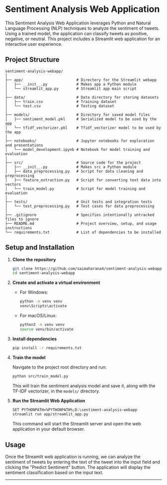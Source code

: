 # Sentiment Analysis Web Application

This Sentiment Analysis Web Application leverages Python and Natural Language Processing (NLP) techniques to analyze the sentiment of tweets. Using a trained model, the application can classify tweets as positive, negative, or neutral. This project includes a Streamlit web application for an interactive user experience.

## Project Structure

```
sentiment-analysis-webapp/
│
├── app/                        # Directory for the Streamlit webapp
│   ├── __init__.py             # Makes app a Python module
│   └── streamlit_app.py        # Streamlit app main script
│
├── data/                       # Data directory for storing datasets
│   ├── train.csv               # Training dataset
│   └── test.csv                # Testing dataset
│
├── models/                     # Directory for saved model files
│   ├── sentiment_model.pkl     # Serialized model to be used by the app
│   └── tfidf_vectorizer.pkl    # Tfidf_vectorizer model to be used by the app
│
├── notebooks/                  # Jupyter notebooks for exploration and presentations
│   └── model_development.ipynb # Notebook for model training and evaluation
│
├── src/                        # Source code for the project
│   ├── __init__.py             # Makes src a Python module
│   ├── data_preprocessing.py   # Script for data cleaning and preprocessing
│   ├── feature_extraction.py   # Script for converting text data into vectors
│   └── train_model.py          # Script for model training and evaluation
│
├── tests/                      # Unit tests and integration tests
│   └── test_preprocessing.py   # Test cases for data preprocessing
│
├── .gitignore                  # Specifies intentionally untracked files to ignore
├── README.md                   # Project overview, setup, and usage instructions
└── requirements.txt            # List of dependencies to be installed
```

## Setup and Installation

1. **Clone the repository**

   ```sh
   git clone https://github.com/saimaharana4/sentiment-analysis-webapp.git
   cd sentiment-analysis-webapp
   ```

2. **Create and activate a virtual environment**

   - For Windows:

     ```sh
     python -m venv venv
     venv\Scripts\activate
     ```

   - For macOS/Linux:

     ```sh
     python3 -m venv venv
     source venv/bin/activate
     ```

3. **Install dependencies**

   ```sh
   pip install -r requirements.txt
   ```

4. **Train the model**

   Navigate to the project root directory and run:

   ```sh
   python src/train_model.py
   ```

   This will train the sentiment analysis model and save it, along with the TF-IDF vectorizer, in the `models/` directory.

5. **Run the Streamlit Web Application**

   ```sh
   SET PYTHONPATH=%PYTHONPATH%;D:\sentiment-analysis-webapp
   streamlit run app/streamlit_app.py
   ```

   This command will start the Streamlit server and open the web application in your default browser.

## Usage

Once the Streamlit web application is running, we can analyze the sentiment of tweets by entering the text of the tweet into the input field and clicking the "Predict Sentiment" button. The application will display the sentiment classification based on the input text.


---



